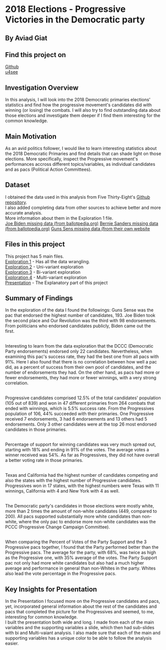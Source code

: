 # 2018 Elections - Progressive Victories in the Democratic party
## By Aviad Giat

## Find this project on
<a href="https://github.com/AviadGiat/data-analysis/tree/master/Communicate%20Dad%20Findings%20-%20Elections%202018">Github</a><br>
<a href="https://u4see.org/data/2018-elections/Presentation.slides.html">u4see</a>

## Investigation Overview
In this analysis, I will look into the 2018 Democratic primaries elections' statistics and find how the progressive movement's candidates did with winning (or losing) the combats. I will also try to find outstanding data about those elections and investigate them deeper if I find them interesting for the common knowledge. 



## Main Motivation
As an avid politics follower, I would like to learn interesting statistics about the 2018 Democratic Primaries and find details that can shade light on those elections. More specifically, inspect the Progressive movement's performances accross different topics/variables, as individual candidates and as pacs (Political Action Committees).



## Dataset
I obtained the data used in this analysis from Five Thirty-Eight's <a href="https://github.com/fivethirtyeight/data/tree/master/primary-candidates-2018">Github repository</a>.<br>
I also added completing data from other sources to achieve better and more accurate analysis.<br> More information about them in the Exploration 1 file.<br>
<a href="https://ballotpedia.org/Endorsements_by_Joe_Biden">Joe Biden missing data (from ballotpedia.org)</a>
<a href="https://ballotpedia.org/Endorsements_by_Bernie_Sanders">Bernie Sanders missing data (from ballotpedia.org)</a>
<a href="https://gunsensevoter.org/endorsed-2018/">Guns Sens missing data (from their own website</a>



## Files in this project
This project has 5 main files.<br>
<a href="Exploration1.ipynb">Exploration 1</a> - Has all the data wrangling.<br>
<a href="Exploration2.ipynb">Exploration 2</a> - Uni-variant exploration<br>
<a href="Exploration3.ipynb">Exploration 3</a> - Bi-variant exploration<br>
<a href="Exploration4.ipynb">Exploration 4</a> - Multi-variant exploration<br>
<a href="Presentation.slides.html">Presentation</a> - The Explanatory part of this project<br>



## Summary of Findings
In the exploration of the data I found the followings:
Guns Sense was the pac that endorsed the highest number of candidates, 193. Joe Biden took the second place and Our Revolution was the third with 98 endorsements. From politicians who endorsed candidates publicly, Biden came out the first.<br><br>

Interesting to learn from the data exploration that the DCCC (Democratic Party endorsements) endorsed only 22 candidates. Nevertheless, when examining this pac's success rate, they had the best one from all pacs with 91%. Here I also found that there is no correlation between how well a pac did, as a percent of success from their own pool of candidates, and the number of endorsements they had. On the other hand, as pacs had more or fewer endorsements, they had more or fewer winnings, with a very strong correlation.<br><br>

Progressive candidates comprised 12.5% of the total candidates' population (105 out of 839) and won in 47 different primaries from 264 combats that ended with winnings, which is 5.5% success rate. From the Progressives population of 106, 44% succeeded with their primaries. One Progressive received 7 endorsements, 3 had 6 endorsements and 13 others had 5 endorsements. Only 3 other candidates were at the top 26 most endorsed candidates in those primaries.<br><br>

Percentage of support for winning candidates was very much spread out, starting with 18% and ending in 91% of the votes. The average votes a winner received was 54%. As far as Progressives, they did not have overall a better voting rate in those primaries.<br><br>

Texas and California had the highest number of candidates competing and also the states with the highest number of Progressive candidates. Progressives won in 17 states, with the highest numbers were Texas with 11 winnings, California with 4 and New York with 4 as well.<br><br>

The Democratic party's candidates in those elections were mostly white, more than 2 times the amount of non-white candidates (449, compared to 200). All pacs supported substantially more white candidates than non-white, where the only pac to endorse more non-white candidates was the PCCC (Progressive Change Campaign Committee). <br><br>

When comparing the Percent of Votes of the Party Support and the 3 Progressive pacs together, I found that the Party performed better than the Progressive pacs. The average for the party, with 68%, was twice as high as the Progressive one, with 35% average of the votes. The Party Support pac not only had more white candidates but also had a much higher average and performance in general than non-Whites in the party. Whites also lead the vote percentage in the Progressive pacs.


## Key Insights for Presentation
In the Presentation I focused more on the Progressive candidates and pacs, yet, incorporated general information about the rest of the candidates and pacs that completed the picture for the Progressives and seemed, to me, interesting for common knowledge.<br>
I built the presentation both wide and long. I made from each of the main variables and the supporting variables a slide, which then had sub-slides with bi and Multi-vaiant analysis. I also made sure that each of the main and supporting variables has a unique color to be able to follow the analysis easier.

